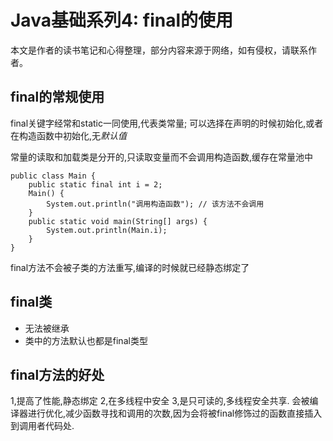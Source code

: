 # Java基础系列4: final的使用
本文是作者的读书笔记和心得整理，部分内容来源于网络，如有侵权，请联系作者。

## final的常规使用
final关键字经常和static一同使用,代表类常量;
可以选择在声明的时候初始化,或者在构造函数中初始化,无*默认值*

常量的读取和加载类是分开的,只读取变量而不会调用构造函数,缓存在常量池中
```
public class Main {
    public static final int i = 2;
    Main() {
        System.out.println("调用构造函数"); // 该方法不会调用
    }
    public static void main(String[] args) {
        System.out.println(Main.i);
    }
}
```

final方法不会被子类的方法重写,编译的时候就已经静态绑定了

## final类
* 无法被继承
* 类中的方法默认也都是final类型

## final方法的好处
1,提高了性能,静态绑定
2,在多线程中安全
3,是只可读的,多线程安全共享.
会被编译器进行优化,减少函数寻找和调用的次数,因为会将被final修饰过的函数直接插入到调用者代码处.

